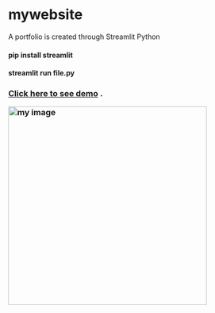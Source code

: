 # mywebsite
A portfolio is created through Streamlit Python
<h4>pip install streamlit</h4>
<h4>streamlit run file.py</h4>

<h3><a href="https://anuj-gr8-mywebsite-index-5njn7g.streamlitapp.com/">Click here to see demo</a>
.
<p>
<img src="https://github.com/Anuj-gr8/mywebsite/blob/main/data/20230224120909.gif" alt="my image" width="400" height="400">
</p>
